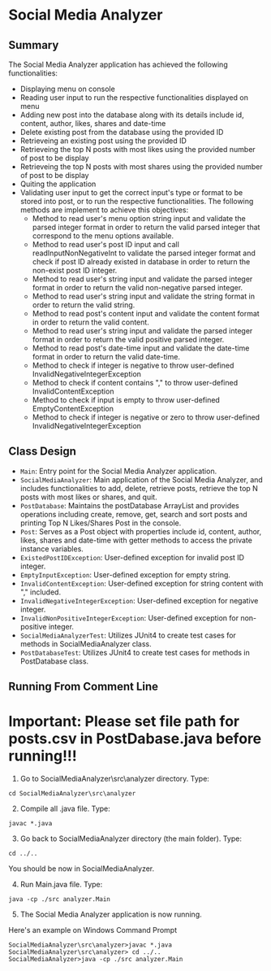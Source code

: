 # Social Media Analyzer

## Summary
The Social Media Analyzer application has achieved the following functionalities:
- Displaying menu on console
- Reading user input to run the respective functionalities displayed on menu
- Adding new post into the database along with its details include id, content, author, likes, shares and date-time
- Delete existing post from the database using the provided ID
- Retrieveing an existing post using the provided ID
- Retrieveing the top N posts with most likes using the provided number of post to be display
- Retrieveing the top N posts with most shares using the provided number of post to be display
- Quiting the application
- Validating user input to get the correct input's type or format to be stored into post, or to run the respective functionalities. The following methods are implement to achieve this objectives:
  - Method to read user's menu option string input and validate the parsed integer format in order to return the valid parsed integer that correspond to the menu options available.
  - Method to read user's post ID input and call readInputNonNegativeInt to validate the parsed integer format and check if post ID already existed in database in order to return the non-exist post ID integer.
  - Method to read user's string input and validate the parsed integer format in order to return the valid non-negative parsed integer.
  - Method to read user's string input and validate the string format in order to return the valid string.
  - Method to read post's content input and validate the content format in order to return the valid content.
  - Method to read user's string input and validate the parsed integer format in order to return the valid positive parsed integer.
  - Method to read post's date-time input and validate the date-time format in order to return the valid date-time.
  - Method to check if integer is negative to throw user-defined InvalidNegativeIntegerException
  - Method to check if content contains "," to throw user-defined InvalidContentException
  - Method to check if input is empty to throw user-defined EmptyContentException
  - Method to check if integer is negative or zero to throw user-defined InvalidNegativeIntegerException

## Class Design
- ```Main```: Entry point for the Social Media Analyzer application.
- ```SocialMediaAnalyzer```: Main application of the Social Media Analyzer, and includes functionalities to add, delete, retrieve posts, retrieve the top N posts with most likes or shares, and quit.
- ```PostDatabase```: Maintains the postDatabase ArrayList and provides operations including create, remove, get, search and sort posts and printing Top N Likes/Shares Post in the console.
- ```Post```: Serves as a Post object with properties include id, content, author, likes, shares and date-time with getter methods to access the private instance variables.
- ```ExistedPostIDException```: User-defined exception for invalid post ID integer.
- ```EmptyInputException```: User-defined exception for empty string.
- ```InvalidContentException```: User-defined exception for string content with "," included.
- ```InvalidNegativeIntegerException```: User-defined exception for negative integer.
- ```InvalidNonPositiveIntegerException```: User-defined exception for non-positive integer.
- ```SocialMediaAnalyzerTest```: Utilizes JUnit4 to create test cases for methods in SocialMediaAnalyzer class.
- ```PostDatabaseTest```: Utilizes JUnit4 to create test cases for methods in PostDatabase class.

## Running From Comment Line

# Important: Please set file path for posts.csv in PostDabase.java before running!!!

1) Go to SocialMediaAnalyzer\src\analyzer directory. Type:
```
cd SocialMediaAnalyzer\src\analyzer
```
2) Compile all .java file. Type:
```
javac *.java
```
3) Go back to SocialMediaAnalyzer directory (the main folder). Type:
```
cd ../..
```
You should be now in SocialMediaAnalyzer.

4) Run Main.java file. Type:
```
java -cp ./src analyzer.Main
```
5) The Social Media Analyzer application is now running.

Here's an example on Windows Command Prompt
```
SocialMediaAnalyzer\src\analyzer>javac *.java
SocialMediaAnalyzer\src\analyzer> cd ../..
SocialMediaAnalyzer>java -cp ./src analyzer.Main
```
